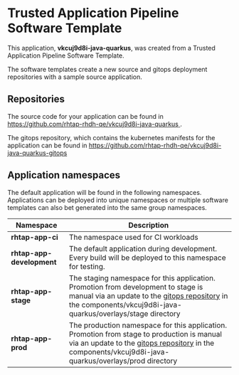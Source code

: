 # Trusted Application Pipeline Software Template

This application, **vkcuj9d8i-java-quarkus**, was created from a Trusted Application Pipeline Software Template.

The software templates create a new source and gitops deployment repositories with a sample source application. 

## Repositories

The source code for your application can be found in [https://github.com/rhtap-rhdh-qe/vkcuj9d8i-java-quarkus ](https://github.com/rhtap-rhdh-qe/vkcuj9d8i-java-quarkus ).
 
The gitops repository, which contains the kubernetes manifests for the application can be found in 
[https://github.com/rhtap-rhdh-qe/vkcuj9d8i-java-quarkus-gitops ](https://github.com/rhtap-rhdh-qe/vkcuj9d8i-java-quarkus-gitops ) 

## Application namespaces 

The default application will be found in the following namespaces. Applications can be deployed into unique namespaces or multiple software templates can also bet generated into the same group namespaces.  

|  Namespace   |  Description   |  
| -------- | -------- |
| **rhtap-app-ci** | The namespace used for CI workloads |
| **rhtap-app-development** | The default application during development. Every build will be deployed to this namespace for testing. |
| **rhtap-app-stage** | The staging namespace for this application. Promotion from development to stage is manual via an update to the [gitops repository](https://github.com/rhtap-rhdh-qe/vkcuj9d8i-java-quarkus-gitops ) in the components/vkcuj9d8i-java-quarkus/overlays/stage directory |
| **rhtap-app-prod** | The production namespace for this application. Promotion from stage to production is manual via an update to the [gitops repository](https://github.com/rhtap-rhdh-qe/vkcuj9d8i-java-quarkus-gitops ) in the components/vkcuj9d8i-java-quarkus/overlays/prod directory |